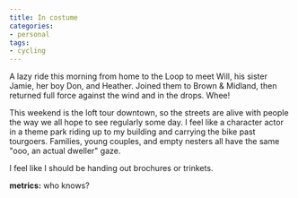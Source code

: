 ```yaml
---
title: In costume
categories:
- personal
tags:
- cycling
---
```


A lazy ride this morning from home to the Loop to meet Will, his sister Jamie, her boy Don, and Heather.  Joined them to Brown & Midland, then returned full force against the wind and in the drops.  Whee!

This weekend is the loft tour downtown, so the streets are alive with people the way we all hope to see regularly some day.  I feel like a character actor in a theme park riding up to my building and carrying the bike past tourgoers.  Families, young couples, and empty nesters all have the same "ooo, an actual dweller" gaze.

I feel like I should be handing out brochures or trinkets.

**metrics:**
who knows?
